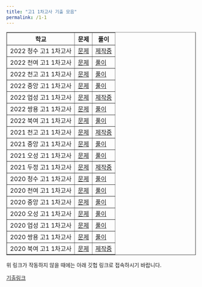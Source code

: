 ```yaml
---
title: "고1 1차고사 기출 모음"
permalink: /1-1
---
```

<table border="1">
<th>학교</th> <th>문제</th> <th>풀이</th> 
  <tr>
	<td>2022 청수 고1 1차고사</td>
    <td><a href="/pdf/test1st/2022/2022 청수 고1 1차고사.pdf">문제</a></td>
    <td><a href="/pdf/test1st/2022풀이/%5B풀이%5D 2022 청수 고1 1차고사.pdf">제작중</a></td>
  </tr>
    <tr>
	<td>2022 천여 고1 1차고사</td>
    <td><a href="/pdf/test1st/2022/2022 천여 고1 1차고사.pdf">문제</a></td>
    <td><a href="/pdf/test1st/2022풀이/%5B풀이%5D 2022 천여 고1 1차고사.pdf">풀이</a></td>
  </tr>
    <tr>
	<td>2022 천고 고1 1차고사</td>
    <td><a href="/pdf/test1st/2022/2022 천고 고1 1차고사.pdf">문제</a></td>
    <td><a href="/pdf/test1st/2022풀이/%5B풀이%5D 2022 천고 고1 1차고사.pdf">풀이</a></td>
  </tr>
    <tr>
	<td>2022 중앙 고1 1차고사</td>
    <td><a href="/pdf/test1st/2022/2022 중앙 고1 1차고사.pdf">문제</a></td>
    <td><a href="/pdf/test1st/2022풀이/%5B풀이%5D 2022 중앙 고1 1차고사.pdf">풀이</a></td>
  </tr>
    <tr>
	<td>2022 업성 고1 1차고사</td>
    <td><a href="/pdf/test1st/2022/2022 업성 고1 1차고사.pdf">문제</a></td>
    <td><a href="/pdf/test1st/2022풀이/%5B풀이%5D 2022 업성 고1 1차고사.pdf">제작중</a></td>
  </tr>
    <tr>
	<td>2022 쌍용 고1 1차고사</td>
    <td><a href="/pdf/test1st/2022/2022 쌍용 고1 1차고사.pdf">문제</a></td>
    <td><a href="/pdf/test1st/2022풀이/%5B풀이%5D 2022 쌍용 고1 1차고사.pdf">풀이</a></td>
  </tr>
    <tr>
	<td>2022 북여 고1 1차고사</td>
    <td><a href="/pdf/test1st/2022/2022 북여 고1 1차고사.pdf">문제</a></td>
    <td><a href="/pdf/test1st/2022풀이/%5B풀이%5D 2022 북여 고1 1차고사.pdf">풀이</a></td>
  </tr>
    <tr>
	<td>2021 천고 고1 1차고사</td>
    <td><a href="/pdf/test1st/2021/2021 천고 고1 1차고사.pdf">문제</a></td>
    <td><a href="/pdf/test1st/2021풀이/%5B풀이%5D 2021 천고 고1 1차고사.pdf">제작중</a></td>
  </tr>
    <tr>
	<td>2021 중앙 고1 1차고사</td>
    <td><a href="/pdf/test1st/2021/2021 중앙 고1 1차고사.pdf">문제</a></td>
    <td><a href="/pdf/test1st/2021풀이/%5B풀이%5D 2021 중앙 고1 1차고사.pdf">풀이</a></td>
  </tr>
    <tr>
	<td>2021 오성 고1 1차고사</td>
    <td><a href="/pdf/test1st/2021/2021 오성 고1 1차고사.pdf">문제</a></td>
    <td><a href="/pdf/test1st/2021풀이/%5B풀이%5D 2021 오성 고1 1차고사.pdf">풀이</a></td>
  </tr>
    <tr>
	<td>2021 두정 고1 1차고사</td>
    <td><a href="/pdf/test1st/2021/2021 두정 고1 1차고사.pdf">문제</a></td>
    <td><a href="/pdf/test1st/2021풀이/%5B풀이%5D 2021 두정 고1 1차고사.pdf">제작중</a></td>
  </tr>
    <tr>
	<td>2020 청수 고1 1차고사</td>
    <td><a href="/pdf/test1st/2020/2020 청수 고1 1차고사.pdf">문제</a></td>
    <td><a href="/pdf/test1st/2020풀이/%5B풀이%5D 2020 청수 고1 1차고사.pdf">풀이</a></td>
  </tr>
    <tr>
	<td>2020 천여 고1 1차고사</td>
    <td><a href="/pdf/test1st/2020/2020 천여 고1 1차고사.pdf">문제</a></td>
    <td><a href="/pdf/test1st/2020풀이/%5B풀이%5D 2020 천여 고1 1차고사.pdf">풀이</a></td>
  </tr>
    <tr>
	<td>2020 중앙 고1 1차고사</td>
    <td><a href="/pdf/test1st/2020/2020 중앙 고1 1차고사.pdf">문제</a></td>
    <td><a href="/pdf/test1st/2020풀이/%5B풀이%5D 2020 중앙 고1 1차고사.pdf">풀이</a></td>
  </tr>
    <tr>
	<td>2020 오성 고1 1차고사</td>
    <td><a href="/pdf/test1st/2020/2020 오성 고1 1차고사.pdf">문제</a></td>
    <td><a href="/pdf/test1st/2020풀이/%5B풀이%5D 2020 오성 고1 1차고사.pdf">풀이</a></td>
  </tr>
    <tr>
	<td>2020 업성 고1 1차고사</td>
    <td><a href="/pdf/test1st/2020/2020 업성 고1 1차고사.pdf">문제</a></td>
    <td><a href="/pdf/test1st/2020풀이/%5B풀이%5D 2020 업성 고1 1차고사.pdf">풀이</a></td>
  </tr>
    <tr>
	<td>2020 쌍용 고1 1차고사</td>
    <td><a href="/pdf/test1st/2020/2020 쌍용 고1 1차고사.pdf">문제</a></td>
    <td><a href="/pdf/test1st/2020풀이/%5B풀이%5D 2020 쌍용 고1 1차고사.pdf">풀이</a></td>
  </tr>
    <tr>
	<td>2020 북여 고1 1차고사</td>
    <td><a href="/pdf/test1st/2020/2020 북여 고1 1차고사.pdf">문제</a></td>
    <td><a href="/pdf/test1st/2020풀이/%5B풀이%5D 2020 북여 고1 1차고사.pdf">제작중</a></td>
  </tr>
   </table>

위 링크가 작동하지 않을 때에는 아래 깃헙 링크로 접속하시기 바랍니다.

[기출링크](https://github.com/gwandae/test/tree/main/pdf/test1st)